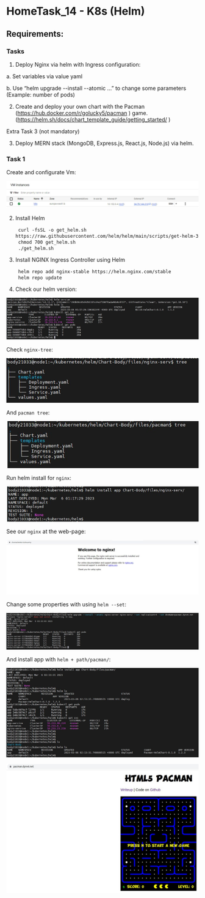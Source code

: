 # HomeTask_14 - K8s (Helm)

## Requirements:
### Tasks

1. Deploy Nginx via helm with Ingress configuration:

a. Set variables via value yaml

b. Use “helm upgrade --install --atomic …” to change some parameters (Example:
number of pods)

2. Create and deploy your own chart with the Pacman (https://hub.docker.com/r/golucky5/pacman ) game. 
(https://helm.sh/docs/chart_template_guide/getting_started/ )

Extra Task 3 (not mandatory)

3. Deploy MERN stack (MongoDB, Express.js, React.js, Node.js) via helm.

### Task 1

Create and configurate Vm:

![image][01]

2. Install Helm

        curl -fsSL -o get_helm.sh https://raw.githubusercontent.com/helm/helm/main/scripts/get-helm-3
        chmod 700 get_helm.sh
        ./get_helm.sh
    
3. Install NGINX Ingress Controller using Helm

        helm repo add nginx-stable https://helm.nginx.com/stable
        helm repo update
    
4. Check our helm version:

       

![image][1]

Check `nginx-tree`:


![image][3]

And `pacman tree`:


![image][4]

Run helm install for `nginx`:


![image][2]

See our `nginx` at the web-page:


![image][5]

Change some properties with using `helm --set`:


![image][8]

And install app with `helm + path/pacman/`:


![image][6]




![image][10]





[01]: https://github.com/body21033/DevOps_BC/blob/main/Lab_14/img/01.jpg?raw=true
[1]: https://github.com/body21033/DevOps_BC/blob/main/Lab_14/img/1.png?raw=true
[2]: https://github.com/body21033/DevOps_BC/blob/main/Lab_14/img/2.jpg?raw=true
[3]: https://github.com/body21033/DevOps_BC/blob/main/Lab_14/img/3.jpg?raw=true
[4]: https://github.com/body21033/DevOps_BC/blob/main/Lab_14/img/4.jpg?raw=true
[5]: https://github.com/body21033/DevOps_BC/blob/main/Lab_14/img/5.jpg?raw=true
[6]: https://github.com/body21033/DevOps_BC/blob/main/Lab_14/img/6.jpg?raw=true
[8]: https://github.com/body21033/DevOps_BC/blob/main/Lab_14/img/8.jpg?raw=true
[10]: https://github.com/body21033/DevOps_BC/blob/main/Lab_14/img/10.jpg?raw=true
